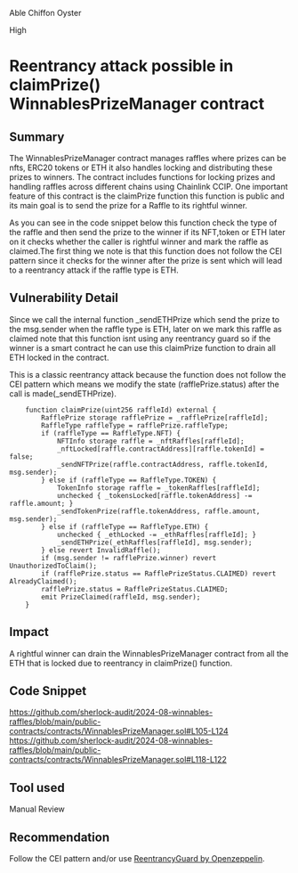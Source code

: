 Able Chiffon Oyster

High

# Reentrancy attack possible in claimPrize() WinnablesPrizeManager contract

## Summary
The WinnablesPrizeManager contract manages raffles where prizes can be nfts, ERC20 tokens or ETH it also handles locking and distributing these prizes to winners. The contract includes functions for locking prizes and handling raffles across different chains using Chainlink CCIP. One important feature of this contract is the claimPrize function this function is public and its main goal is to send the prize for a Raffle to its rightful winner.

As you can see in the code snippet below this function check the type of the raffle and then send the prize to the winner if its NFT,token or ETH later on it checks whether the caller is rightful winner and mark the raffle as claimed.The first thing we note is that this function does not follow the CEI pattern since it checks for the winner after the prize is sent which will lead to a reentrancy attack if the raffle type is ETH.

## Vulnerability Detail
Since we call the internal function _sendETHPrize which send the prize to the msg.sender when the raffle type is ETH, later on we mark this raffle as claimed note that this function isnt using any reentrancy guard so if the winner is a smart contract he can use this claimPrize function to drain all ETH locked in the contract.

This is a classic reentrancy attack because the function does not follow the CEI pattern which means we modify the state (rafflePrize.status) after the call is made(_sendETHPrize).

```solidity
    function claimPrize(uint256 raffleId) external {
        RafflePrize storage rafflePrize = _rafflePrize[raffleId];
        RaffleType raffleType = rafflePrize.raffleType;
        if (raffleType == RaffleType.NFT) {
            NFTInfo storage raffle = _nftRaffles[raffleId];
            _nftLocked[raffle.contractAddress][raffle.tokenId] = false;
            _sendNFTPrize(raffle.contractAddress, raffle.tokenId, msg.sender);
        } else if (raffleType == RaffleType.TOKEN) {
            TokenInfo storage raffle = _tokenRaffles[raffleId];
            unchecked { _tokensLocked[raffle.tokenAddress] -= raffle.amount; }
            _sendTokenPrize(raffle.tokenAddress, raffle.amount, msg.sender);
        } else if (raffleType == RaffleType.ETH) {
            unchecked { _ethLocked -= _ethRaffles[raffleId]; }
            _sendETHPrize(_ethRaffles[raffleId], msg.sender);
        } else revert InvalidRaffle();
        if (msg.sender != rafflePrize.winner) revert UnauthorizedToClaim();
        if (rafflePrize.status == RafflePrizeStatus.CLAIMED) revert AlreadyClaimed();
        rafflePrize.status = RafflePrizeStatus.CLAIMED;
        emit PrizeClaimed(raffleId, msg.sender);
    }
```


## Impact
A rightful winner can drain the WinnablesPrizeManager contract from all the ETH that is locked due to reentrancy in claimPrize() function.

## Code Snippet
https://github.com/sherlock-audit/2024-08-winnables-raffles/blob/main/public-contracts/contracts/WinnablesPrizeManager.sol#L105-L124
https://github.com/sherlock-audit/2024-08-winnables-raffles/blob/main/public-contracts/contracts/WinnablesPrizeManager.sol#L118-L122


## Tool used

Manual Review

## Recommendation
Follow the CEI pattern and/or use [ReentrancyGuard by Openzeppelin](https://github.com/OpenZeppelin/openzeppelin-contracts/blob/master/contracts/utils/ReentrancyGuard.sol).